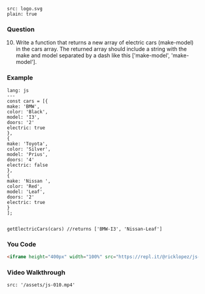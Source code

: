 ```image
src: logo.svg
plain: true
```
### Question
10. Write a function that returns a new array of electric cars (make-model) in the cars array. The returned array should include a string with the make and model separated by a dash like this ['make-model', 'make-model'].

### Example

```code
lang: js
---
const cars = [{
make: 'BMW',
color: 'Black',
model: 'I3',
doors: '2'
electric: true
},
{
make: 'Toyota',
color: 'Silver',
model: 'Prius',
doors: '4'
electric: false
},
{
make: 'Nissan ',
color: 'Red',
model: 'Leaf',
doors: '2'
electric: true
}
];
 
 
getElectricCars(cars) //returns ['BMW-I3', 'Nissan-Leaf']
```
### You Code
```html
<iframe height="400px" width="100%" src="https://repl.it/@ricklopez/js-exercise-10?lite=true" scrolling="no" frameborder="no" allowtransparency="true" allowfullscreen="true" sandbox="allow-forms allow-pointer-lock allow-popups allow-same-origin allow-scripts allow-modals"></iframe>
```
### Video Walkthrough
```video
src: '/assets/js-010.mp4'
```